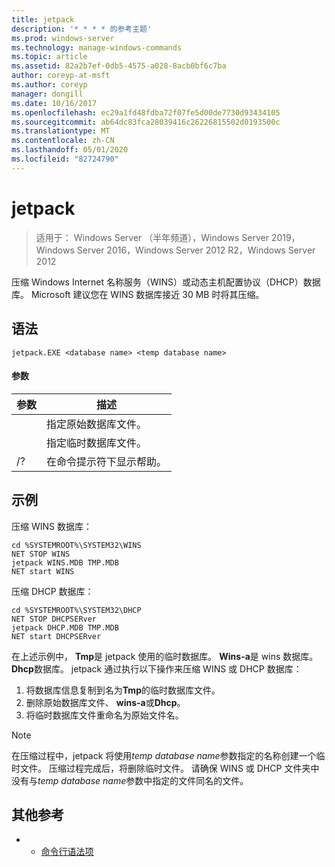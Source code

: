 ```yaml
---
title: jetpack
description: '* * * * 的参考主题'
ms.prod: windows-server
ms.technology: manage-windows-commands
ms.topic: article
ms.assetid: 82a2b7ef-0db5-4575-a028-8acb0bf6c7ba
author: coreyp-at-msft
ms.author: coreyp
manager: dongill
ms.date: 10/16/2017
ms.openlocfilehash: ec29a1fd48fdba72f07fe5d00de7730d93434105
ms.sourcegitcommit: ab64dc83fca28039416c26226815502d0193500c
ms.translationtype: MT
ms.contentlocale: zh-CN
ms.lasthandoff: 05/01/2020
ms.locfileid: "82724790"
---
```

# <a name="jetpack"></a>jetpack

> 适用于： Windows Server （半年频道），Windows Server 2019，Windows Server 2016，Windows Server 2012 R2，Windows Server 2012

压缩 Windows Internet 名称服务（WINS）或动态主机配置协议（DHCP）数据库。 Microsoft 建议您在 WINS 数据库接近 30 MB 时将其压缩。 

## <a name="syntax"></a>语法
```
jetpack.EXE <database name> <temp database name>
```

#### <a name="parameters"></a>参数
|参数|描述|
|-------|--------|
|<database name>|指定原始数据库文件。|
|<temp database name>|指定临时数据库文件。|
|/?|在命令提示符下显示帮助。|

## <a name="examples"></a>示例
压缩 WINS 数据库：
```
cd %SYSTEMROOT%\SYSTEM32\WINS
NET STOP WINS
jetpack WINS.MDB TMP.MDB
NET start WINS
```
压缩 DHCP 数据库：
```
cd %SYSTEMROOT%\SYSTEM32\DHCP
NET STOP DHCPSERver
jetpack DHCP.MDB TMP.MDB
NET start DHCPSERver
```
在上述示例中， **Tmp**是 jetpack 使用的临时数据库。 **Wins-a**是 wins 数据库。 **Dhcp**数据库。
jetpack 通过执行以下操作来压缩 WINS 或 DHCP 数据库：
1.  将数据库信息复制到名为**Tmp**的临时数据库文件。
2.  删除原始数据库文件、 **wins-a**或**Dhcp**。
3.  将临时数据库文件重命名为原始文件名。

> [!NOTE]
> 在压缩过程中，jetpack 将使用*temp database name*参数指定的名称创建一个临时文件。 压缩过程完成后，将删除临时文件。 请确保 WINS 或 DHCP 文件夹中没有与*temp database name*参数中指定的文件同名的文件。

## <a name="additional-references"></a>其他参考
-   - [命令行语法项](command-line-syntax-key.md)
